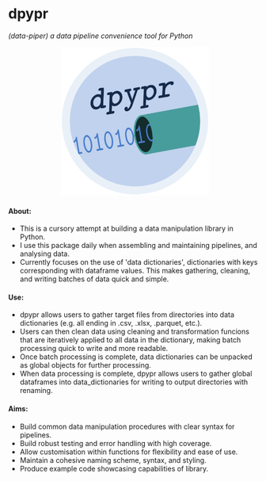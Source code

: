 # **dpypr**
*(data-piper) a data pipeline convenience tool for Python*

<p align = "center">
  <img src = "logo/dpypr_logo.png" alt = "image" width = "300" height = "300">
</p>

#### About:
- This is a cursory attempt at building a data manipulation library in Python.
- I use this package daily when assembling and maintaining pipelines, and 
analysing data.
- Currently focuses on the use of 'data dictionaries', dictionaries with keys
corresponding with dataframe values. This makes gathering, cleaning, and
writing batches of data quick and simple.

#### Use:
- dpypr allows users to gather target files from directories into data 
dictionaries (e.g. all ending in .csv, .xlsx, .parquet, etc.).
- Users can then clean data using cleaning and transformation funcions that are
iteratively applied to all data in the dictionary, making batch processing
quick to write and more readable.
- Once batch processing is complete, data dictionaries can be unpacked as
global objects for further processing.
- When data processing is complete, dpypr allows users to gather global
dataframes into data_dictionaries for writing to output directories with
renaming.

#### Aims:
- Build common data manipulation procedures with clear syntax for pipelines.
- Build robust testing and error handling with high coverage.
- Allow customisation within functions for flexibility and ease of use.
- Maintain a cohesive naming scheme, syntax, and styling.
- Produce example code showcasing capabilities of library.
